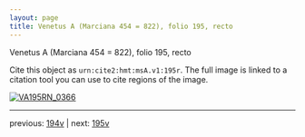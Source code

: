 ```yaml
---
layout: page
title: Venetus A (Marciana 454 = 822), folio 195, recto
---
```


Venetus A (Marciana 454 = 822), folio 195, recto

Cite this object as `urn:cite2:hmt:msA.v1:195r`.  The full image is linked to a citation tool you can use to cite regions of the image.

[![VA195RN_0366](http://www.homermultitext.org/iipsrv?IIIF=/project/homer/pyramidal/deepzoom/hmt/vaimg/2017a/VA195RN_0366.tif/full/800,/0/default.jpg)](http://www.homermultitext.org/ict2/?urn=urn:cite2:hmt:vaimg.2017a:VA195RN_0366) 

---

previous:  [194v](../194v/) | next: [195v](../195v/)